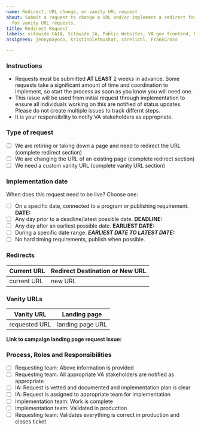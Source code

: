 ```yaml
---
name: Redirect, URL change, or vanity URL request
about: Submit a request to change a URL and/or implement a redirect for a URL. Also
  for vanity URL requests.
title: Redirect Request
labels: sitewide CAIA, Sitewide IA, Public Websites, VA.gov frontend, Redirect request
assignees: jennymayoco, kristinoletmuskat, strelichl, FranECross

---
```


### Instructions
- Requests must be submitted **AT LEAST** 2 weeks in advance.  Some requests take a significant amount of time and coordination to implement, so start the process as soon as you know you will need one. 
- This issue will be used from initial request through implementation to ensure all individuals working on this are notified of status updates.  Please do not create multiple issues to track differnt steps.
- It is your responsibility to notify VA stakeholders as appropriate.  


### Type of request
- [ ] We are retiring or taking down a page and need to redirect the URL (complete redirect section)
- [ ] We are changing the URL of an existing page (complete redirect section)
- [ ] We need a custom vanity URL (complete vanity URL section)

### Implementation date
When does this request need to be live?
Choose one:
- [ ] On a specific date, connected to a program or publishing requirement. **DATE:**
- [ ] Any day prior to a deadline/latest possible date. **DEADLINE:** 
- [ ] Any day after an earliest possible date. **EARLIEST DATE:**
- [ ] During a specific date range: ***EARLIEST DATE TO LATEST DATE:***
- [ ] No hard timing requirements, publish when possible.

### Redirects 
Current URL  |  Redirect Destination or New URL
---  |  ---
current URL | new URL

### Vanity URLs 
Vanity URL  |  Landing page
---  |  ---
requested URL | landing page URL

**Link to campaign landing page request issue:**


### Process, Roles and Responsibilities
- [ ] Requesting team: Above information is provided
- [ ] Requesting team: All appropriate VA stakeholders are notified as appropriate
- [ ] IA: Request is vetted and documented and implementation plan is clear 
- [ ] IA: Request is assigned to appropriate team for implementation 
- [ ] Implementation team: Work is complete
- [ ] Implementation team: Validated in production
- [ ] Requesting team: Validates everything is correct in production and closes ticket
